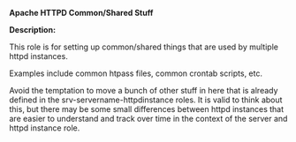 **Apache HTTPD Common/Shared Stuff**

**Description:**

This role is for setting up common/shared things that are used by multiple httpd instances.

Examples include common htpass files, common crontab scripts, etc.

Avoid the temptation to move a bunch of other stuff in here that is already defined in the srv-servername-httpdinstance 
roles. It is valid to think about this, but there may be some small differences between httpd instances that are easier 
to understand and track over time in the context of the server and httpd instance role.